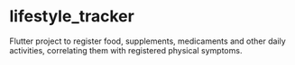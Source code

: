 # lifestyle_tracker

Flutter project to register food, supplements, medicaments and other daily activities, correlating them with registered physical symptoms.
